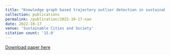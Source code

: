 ```yaml
---
title: "Knowledge graph based trajectory outlier detection in sustainable smart cities"
collection: publications
permalink: /publication/2022-10-17-nan
date: 2022-10-17
venue: 'Sustainable Cities and Society'
citation count: '15.0'
---
```

[Download paper here](https://scholar.google.com/citations?view_op=view_citation&hl=en&user=CCckbEUAAAAJ&citation_for_view=CCckbEUAAAAJ:BUYA1_V_uYcC)
